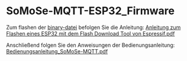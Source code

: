 <h1>SoMoSe-MQTT-ESP32_Firmware</h1>

Zum flashen der [binary-datei](https://github.com/BeFlE/SoMoSe/blob/main/SoMoSe-MQTT-ESP32_Firmware/SoMoSe_MQTT_ESP32-4MB_0.1.bin) befolgen Sie die Anleitung: [Anleitung zum Flashen eines ESP32 mit dem Flash Download Tool von Espressif.pdf](https://github.com/BeFlE/SoMoSe/blob/main/SoMoSe-MQTT-ESP32_Firmware/Anleitung%20zum%20Flashen%20eines%20ESP32%20mit%20dem%20Flash%20Download%20Tool%20von%20Espressif.pdf)

Anschließend folgen Sie den Anweisungen der Bedienungsanleitung: [Bedienungsanleitung_SoMoSe-MQTT.pdf](https://github.com/BeFlE/SoMoSe/blob/main/SoMoSe-MQTT-ESP32_Firmware/Bedienungsanleitung_SoMoSe-MQTT.pdf)
